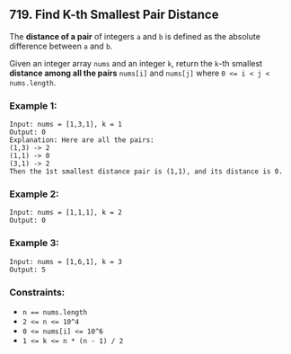 ## 719. Find K-th Smallest Pair Distance

The **distance of a pair** of integers ```a``` and ```b``` is defined as the absolute difference between ```a``` and ```b```.

Given an integer array ```nums``` and an integer ```k```, return the ```k```-th smallest **distance among all the pairs** ```nums[i]``` and ```nums[j]``` where ```0 <= i < j < nums.length```.

### Example 1:
```
Input: nums = [1,3,1], k = 1
Output: 0
Explanation: Here are all the pairs:
(1,3) -> 2
(1,1) -> 0
(3,1) -> 2
Then the 1st smallest distance pair is (1,1), and its distance is 0.
```
### Example 2:
```
Input: nums = [1,1,1], k = 2
Output: 0
```
### Example 3:
```
Input: nums = [1,6,1], k = 3
Output: 5
```

### Constraints:

* ```n == nums.length```
* ```2 <= n <= 10^4```
* ```0 <= nums[i] <= 10^6```
* ```1 <= k <= n * (n - 1) / 2```